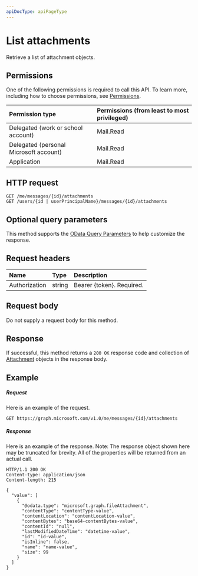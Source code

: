 ```yaml
---
apiDocType: apiPageType
---
```

# List attachments

Retrieve a list of attachment objects.
## Permissions
One of the following permissions is required to call this API. To learn more, including how to choose permissions, see [Permissions](../../../concepts/permissions_reference.md).

|Permission type      | Permissions (from least to most privileged)              |
|:--------------------|:---------------------------------------------------------|
|Delegated (work or school account) | Mail.Read    |
|Delegated (personal Microsoft account) | Mail.Read    |
|Application | Mail.Read |

## HTTP request
<!-- { "blockType": "ignored" } -->
```http
GET /me/messages/{id}/attachments
GET /users/{id | userPrincipalName}/messages/{id}/attachments
```
## Optional query parameters
This method supports the [OData Query Parameters](https://developer.microsoft.com/graph/docs/concepts/query_parameters) to help customize the response.

## Request headers
| Name       | Type | Description|
|:-----------|:------|:----------|
| Authorization  | string  | Bearer {token}. Required. |

## Request body
Do not supply a request body for this method.

## Response

If successful, this method returns a `200 OK` response code and collection of [Attachment](../resources/attachment.md) objects in the response body.
## Example
##### Request
Here is an example of the request.
<!-- {
  "blockType": "request",
  "name": "get_attachments"
}-->
```http
GET https://graph.microsoft.com/v1.0/me/messages/{id}/attachments
```
##### Response
Here is an example of the response. Note: The response object shown here may be truncated for brevity. All of the properties will be returned from an actual call.
<!-- {
  "blockType": "response",
  "truncated": true,
  "@odata.type": "collection(microsoft.graph.attachment)",
  "isCollection": true
} -->
```http
HTTP/1.1 200 OK
Content-type: application/json
Content-length: 215

{
  "value": [
    {
      "@odata.type": "microsoft.graph.fileAttachment",
      "contentType": "contentType-value",
      "contentLocation": "contentLocation-value",
      "contentBytes": "base64-contentBytes-value",
      "contentId": "null",
      "lastModifiedDateTime": "datetime-value",
      "id": "id-value",
      "isInline": false,
      "name": "name-value",
      "size": 99
    }
  ]
}
```

<!-- uuid: 8fcb5dbc-d5aa-4681-8e31-b001d5168d79
2015-10-25 14:57:30 UTC -->
<!-- {
  "type": "#page.annotation",
  "description": "List attachments",
  "keywords": "",
  "section": "documentation",
  "tocPath": ""
}-->
